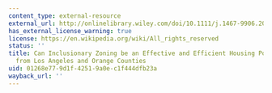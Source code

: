 ```yaml
---
content_type: external-resource
external_url: http://onlinelibrary.wiley.com/doi/10.1111/j.1467-9906.2010.00495.x/abstract
has_external_license_warning: true
license: https://en.wikipedia.org/wiki/All_rights_reserved
status: ''
title: Can Inclusionary Zoning be an Effective and Efficient Housing Policy? Evidence
  from Los Angeles and Orange Counties
uid: 01268e77-9d1f-4251-9a0e-c1f444dfb23a
wayback_url: ''
---
```

